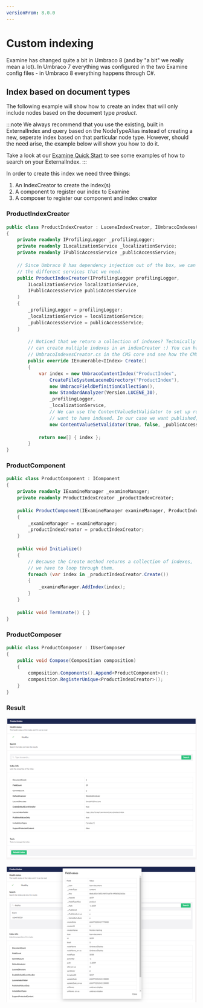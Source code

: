 ```yaml
---
versionFrom: 8.0.0
---
```


# Custom indexing

Examine has changed quite a bit in Umbraco 8 (and by "a bit" we really mean a lot). In Umbraco 7 everything was configured in the two Examine config files - in Umbraco 8 everything happens through C#.

## Index based on document types

The following example will show how to create an index that will only include nodes based on the document type _product_.

:::note
We always recommend that you use the existing, built in ExternalIndex and query based on the NodeTypeAlias instead of creating a new, seperate index based on that particular node type. However, should the need arise, the example below will show you how to do it. 

Take a look at our [Examine Quick Start](../quick-start/index.md) to see some examples of how to search on your ExternalIndex.
:::

In order to create this index we need three things:
1. An IndexCreator to create the index(s)
2. A component to register our index to Examine
3. A composer to register our component and index creator

### ProductIndexCreator

```c#
public class ProductIndexCreator : LuceneIndexCreator, IUmbracoIndexesCreator
{
    private readonly IProfilingLogger _profilingLogger;
    private readonly ILocalizationService _localizationService;
    private readonly IPublicAccessService _publicAccessService;

    // Since Umbraco 8 has dependency injection out of the box, we can easily inject
    // the different services that we need.
    public ProductIndexCreator(IProfilingLogger profilingLogger, 
        ILocalizationService localizationService, 
        IPublicAccessService publicAccessService
    )
    {
        _profilingLogger = profilingLogger;
        _localizationService = localizationService;
        _publicAccessService = publicAccessService;
    }

        // Noticed that we return a collection of indexes? Technically you 
        // can create multiple indexes in an indexCreator :) You can have a look at 
        // UmbracoIndexesCreator.cs in the CMS core and see how the CMS does that. 
        public override IEnumerable<IIndex> Create()
        {
            var index = new UmbracoContentIndex("ProductIndex",
                CreateFileSystemLuceneDirectory("ProductIndex"),
                new UmbracoFieldDefinitionCollection(),
                new StandardAnalyzer(Version.LUCENE_30),
                _profilingLogger,
                _localizationService,
                // We can use the ContentValueSetValidator to set up rules for the content we
                // want to have indexed. In our case we want published, non-protected nodes of the type "product".
                new ContentValueSetValidator(true, false, _publicAccessService, includeItemTypes: new string[] { "product" }));

            return new[] { index };
        }
}
```

### ProductComponent

```c#
public class ProductComponent : IComponent
{
    private readonly IExamineManager _examineManager;
    private readonly ProductIndexCreator _productIndexCreator;

    public ProductComponent(IExamineManager examineManager, ProductIndexCreator productIndexCreator)
    {
        _examineManager = examineManager;
        _productIndexCreator = productIndexCreator;
    }

    public void Initialize()
    {
        // Because the Create method returns a collection of indexes,
        // we have to loop through them.
        foreach (var index in _productIndexCreator.Create())
        {
            _examineManager.AddIndex(index);
        }
    }

    public void Terminate() { }
}
```

### ProductComposer

```c#
public class ProductComposer : IUserComposer
{
    public void Compose(Composition composition)
    {
        composition.Components().Append<ProductComponent>();
        composition.RegisterUnique<ProductIndexCreator>();
    }
}
```

### Result

![Custom product index](images/examine-management-product-index.png)

![Product document](images/examine-management-product-document.png)
